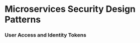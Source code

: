 #  Microservices Security Design Patterns

### User Access and Identity Tokens
<!--stackedit_data:
eyJoaXN0b3J5IjpbLTIxMzU1NTA0NTcsMTY4MTI1MDYyNl19
-->
